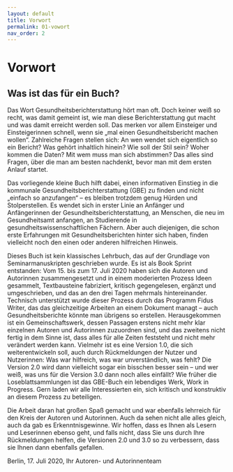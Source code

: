 ```yaml
---
layout: default
title: Vorwort
permalink: 01-vowort
nav_order: 2
---
```

# Vorwort
 
## Was ist das für ein Buch?

Das Wort Gesundheitsberichterstattung hört man oft. Doch keiner weiß so recht, was damit gemeint ist, wie man diese Berichterstattung gut macht und was damit erreicht werden soll. Das merken vor allem Einsteiger und Einsteigerinnen schnell, wenn sie „mal einen Gesundheitsbericht machen wollen“. Zahlreiche Fragen stellen sich: An wen wendet sich eigentlich so ein Bericht? Was gehört inhaltlich hinein? Wie soll der Stil sein? Woher kommen die Daten? Mit wem muss man sich abstimmen? Das alles sind Fragen, über die man am besten nachdenkt, bevor man mit dem ersten Anlauf startet.

Das vorliegende kleine Buch hilft dabei, einen informativen Einstieg in die kommunale Gesundheitsberichterstattung (GBE) zu finden und nicht „einfach so anzufangen“ – es bleiben trotzdem genug Hürden und Stolperstellen. Es wendet sich in erster Linie an Anfänger und Anfängerinnen der Gesundheitsberichterstattung, an Menschen, die neu im Gesundheitsamt anfangen, an Studierende in gesundheitswissenschaftlichen Fächern. Aber auch diejenigen, die schon erste Erfahrungen mit Gesundheitsberichten hinter sich haben, finden vielleicht noch den einen oder anderen hilfreichen Hinweis.

Dieses Buch ist kein klassisches Lehrbuch, das auf der Grundlage von Seminarmanuskripten geschrieben wurde. Es ist als Book Sprint entstanden: Vom 15. bis zum 17. Juli 2020 haben sich die Autoren und Autorinnen zusammengesetzt und in einem moderierten Prozess Ideen gesammelt, Textbausteine fabriziert, kritisch gegengelesen, ergänzt und umgeschrieben, und das an den drei Tagen mehrmals hintereinander. Technisch unterstützt wurde dieser Prozess durch das Programm Fidus Writer, das das gleichzeitige Arbeiten an einem Dokument managt – auch Gesundheitsberichte könnte man übrigens so erstellen. Herausgekommen ist ein Gemeinschaftswerk, dessen Passagen erstens nicht mehr klar einzelnen Autoren und Autorinnen zuzuordnen sind, und das zweitens nicht fertig in dem Sinne ist, dass alles für alle Zeiten feststeht und nicht mehr verändert werden kann. Vielmehr ist es eine Version 1.0, die sich weiterentwickeln soll, auch durch Rückmeldungen der Nutzer und Nutzerinnen: Was war hilfreich, was war unverständlich, was fehlt? Die Version 2.0 wird dann vielleicht sogar ein bisschen besser sein – und wer weiß, was uns für die Version 3.0 dann noch alles einfällt? Wie früher die Loseblattsammlungen ist das GBE-Buch ein lebendiges Werk, Work in Progress. Gern laden wir alle Interessierten ein, sich kritisch und konstruktiv an diesem Prozess zu beteiligen.

Die Arbeit daran hat großen Spaß gemacht und war ebenfalls lehrreich für den Kreis der Autoren und Autorinnen. Auch da sehen nicht alle alles gleich, auch da gab es Erkenntnisgewinne. Wir hoffen, dass es Ihnen als Lesern und Leserinnen ebenso geht, und falls nicht, dass Sie uns durch Ihre Rückmeldungen helfen, die Versionen 2.0 und 3.0 so zu verbessern, dass sie Ihnen dann ebenfalls gefallen.

Berlin, 17. Juli 2020, Ihr Autoren- und Autorinnenteam
